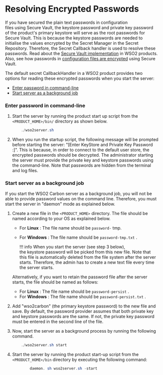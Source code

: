 # Resolving Encrypted Passwords

If you have secured the plain text passwords in configuration files using Secure Vault, the keystore password and private key password of the product's primary keystore will serve as the root passwords for Secure Vault. This is because the keystore passwords are needed to initialise the values encrypted by the Secret Manager in the Secret Repository. Therefore, the Secret Callback handler is used to resolve these passwords. Read about the [Secure Vault implementation](https://docs.wso2.com/display/ADMIN44x/Securing+Passwords+in+Configuration+Files) in WSO2 products. Also, see how passwords in [configuration files are encrypted](https://docs.wso2.com/display/ADMIN44x/Encrypting+Passwords+with+Cipher+Tool) using Secure Vault.

The default secret CallbackHandler in a WSO2 product provides two options for reading these encrypted passwords when you start the server:

-   [Enter password in command-line](#ResolvingEncryptedPasswords-Enterpasswordincommand-line)
-   [Start server as a background job](#ResolvingEncryptedPasswords-Startserverasabackgroundjob)

### Enter password in command-line

1.  Start the server by running the product start up script from the `<PRODUCT_HOME>/bin/` directory as shown below.

    ``` java
        ./wso2server.sh 
    ```

2.  When you run the startup script, the following message will be prompted before starting the server: "\[Enter KeyStore and Private Key Password :\]". This is because, in order to connect to the default user store, the encrypted passwords should be decrypted. The administrator starting the server must provide the private key and keystore passwords using the command-line. Note that passwords are hidden from the terminal and log files.

### Start server as a background job

If you start the WSO2 Carbon server as a background job, you will not be able to provide password values on the command line. Therefore, you must start the server in "daemon" mode as explained below.

1.  Create a new file in the `<PRODUCT_HOME>` directory. The file should be named according to your OS as explained below.

    -   For **Linux** : The file name should be `password-` tmp.
    -   For **Windows** : The file name should be `password-tmp.txt` .

        !!! info
    When you start the server (see step 3 below), the keystore password will be picked from this new file. Note that this file is automatically deleted from the file system after the server starts. Therefore, the admin has to create a new text file every time the server starts.

    Alternatively, if you want to retain the password file after the server starts, the file should be named as follows:

    -   For **Linux** : The file name should be `password-persist` .
    -   For **Windows** : The file name should be `password-persist.txt` .


2.  Add "wso2carbon" (the primary keystore password) to the new file and save. By default, the password provider assumes that both private key and keystore passwords are the same. If not, the private key password must be entered in the second line of the file.
3.  Now, start the server as a background process by running the following command.

    ``` java
        ./wso2server.sh start
    ```

4.  Start the server by running the product start-up script from the `<PRODUCT_HOME>/bin` directory by executing the following command:

    ``` java
            daemon. sh wso2server.sh -start
    ```


